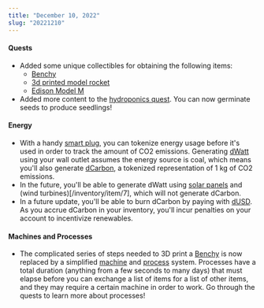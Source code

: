 ```yaml
---
title: "December 10, 2022"
slug: "20221210"
---
```


#### Quests

- Added some unique collectibles for obtaining the following items:
  - [Benchy](/inventory/item/1)
  - [3d printed model rocket](/inventory/item/11)
  - [Edison Model M](/inventory/item/4)
- Added more content to the [hydroponics quest](/quests/play/2). You can now germinate seeds to produce seedlings!

#### Energy

- With a handy [smart plug](/inventory/item/29), you can tokenize energy usage before it's used in order to track the amount of CO2 emissions. Generating [dWatt](/inventory/item/22) using your wall outlet assumes the energy source is coal, which means you'll also generate [dCarbon](/inventory/item/20), a tokenized representation of 1 kg of CO2 emissions.
- In the future, you'll be able to generate dWatt using [solar panels](/inventory/item/5) and (wind turbines)[/inventory/item/7], which will not generate dCarbon.
- In a future update, you'll be able to burn dCarbon by paying with [dUSD](/inventory/item/24). As you accrue dCarbon in your inventory, you'll incur penalties on your account to incentivize renewables.

#### Machines and Processes

- The complicated series of steps needed to 3D print a [Benchy](/inventory/item/1) is now replaced by a simplified [machine](/machines) and [process](/docs/processes) system. Processes have a total duration (anything from a few seconds to many days) that must elapse before you can exchange a list of items for a list of other items, and they may require a certain machine in order to work. Go through the quests to learn more about processes!